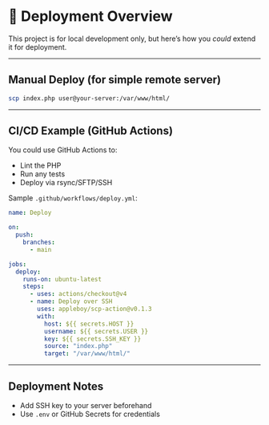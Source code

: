 # 🚀 Deployment Overview

This project is for local development only, but here’s how you *could* extend
it for deployment.

---

## Manual Deploy (for simple remote server)

```bash
scp index.php user@your-server:/var/www/html/
```

---

## CI/CD Example (GitHub Actions)

You could use GitHub Actions to:

- Lint the PHP
- Run any tests
- Deploy via rsync/SFTP/SSH

Sample `.github/workflows/deploy.yml`:

```yaml
name: Deploy

on:
  push:
    branches:
      - main

jobs:
  deploy:
    runs-on: ubuntu-latest
    steps:
      - uses: actions/checkout@v4
      - name: Deploy over SSH
        uses: appleboy/scp-action@v0.1.3
        with:
          host: ${{ secrets.HOST }}
          username: ${{ secrets.USER }}
          key: ${{ secrets.SSH_KEY }}
          source: "index.php"
          target: "/var/www/html/"
```

---

## Deployment Notes

- Add SSH key to your server beforehand
- Use `.env` or GitHub Secrets for credentials

